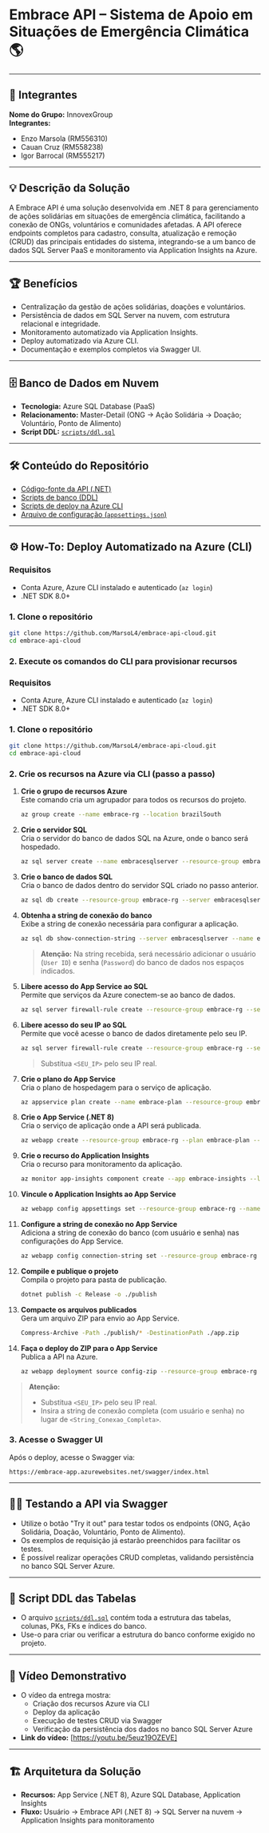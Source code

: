 # Embrace API – Sistema de Apoio em Situações de Emergência Climática 🌎

---

## 👤 Integrantes

**Nome do Grupo:** InnovexGroup  
**Integrantes:**
- Enzo Marsola (RM556310)
- Cauan Cruz (RM558238)
- Igor Barrocal (RM555217)

---

## 💡 Descrição da Solução

A Embrace API é uma solução desenvolvida em .NET 8 para gerenciamento de ações solidárias em situações de emergência climática, facilitando a conexão de ONGs, voluntários e comunidades afetadas. A API oferece endpoints completos para cadastro, consulta, atualização e remoção (CRUD) das principais entidades do sistema, integrando-se a um banco de dados SQL Server PaaS e monitoramento via Application Insights na Azure.

---

## 🏆 Benefícios

- Centralização da gestão de ações solidárias, doações e voluntários.
- Persistência de dados em SQL Server na nuvem, com estrutura relacional e integridade.
- Monitoramento automatizado via Application Insights.
- Deploy automatizado via Azure CLI.
- Documentação e exemplos completos via Swagger UI.

---

## 🗄️ Banco de Dados em Nuvem

- **Tecnologia:** Azure SQL Database (PaaS)
- **Relacionamento:** Master-Detail (ONG → Ação Solidária → Doação; Voluntário, Ponto de Alimento)
- **Script DDL:** [`scripts/ddl.sql`](scripts/ddl.sql)

---

## 🛠️ Conteúdo do Repositório

- [Código-fonte da API (.NET)](Embrace.API)
- [Scripts de banco (DDL)](scripts/ddl.sql)
- [Scripts de deploy na Azure CLI](scripts/deploy_commands.txt)
- [Arquivo de configuração (`appsettings.json`)](Embrace.API/appsettings.json)

---

## ⚙️ How-To: Deploy Automatizado na Azure (CLI)

### **Requisitos**

- Conta Azure, Azure CLI instalado e autenticado (`az login`)
- .NET SDK 8.0+

### **1. Clone o repositório**

```bash
git clone https://github.com/MarsoL4/embrace-api-cloud.git
cd embrace-api-cloud
```

### **2. Execute os comandos do CLI para provisionar recursos**

### **Requisitos**

- Conta Azure, Azure CLI instalado e autenticado (`az login`)
- .NET SDK 8.0+

### 1. Clone o repositório

```bash
git clone https://github.com/MarsoL4/embrace-api-cloud.git
cd embrace-api-cloud
```

### 2. Crie os recursos na Azure via CLI (passo a passo)

1. **Crie o grupo de recursos Azure**  
   Este comando cria um agrupador para todos os recursos do projeto.
   ```bash
   az group create --name embrace-rg --location brazilSouth
   ```

2. **Crie o servidor SQL**  
   Cria o servidor do banco de dados SQL na Azure, onde o banco será hospedado.
   ```bash
   az sql server create --name embracesqlserver --resource-group embrace-rg --location brazilSouth --admin-user embraceadmin --admin-password "Embrace#2025"
   ```

3. **Crie o banco de dados SQL**  
   Cria o banco de dados dentro do servidor SQL criado no passo anterior.
   ```bash
   az sql db create --resource-group embrace-rg --server embracesqlserver --name embrace-db --service-objective S0
   ```

4. **Obtenha a string de conexão do banco**  
   Exibe a string de conexão necessária para configurar a aplicação.
   ```bash
   az sql db show-connection-string --server embracesqlserver --name embrace-db --client ado.net
   ```
   > **Atenção:** Na string recebida, será necessário adicionar o usuário (`User ID`) e senha (`Password`) do banco de dados nos espaços indicados.

5. **Libere acesso do App Service ao SQL**  
   Permite que serviços da Azure conectem-se ao banco de dados.
   ```bash
   az sql server firewall-rule create --resource-group embrace-rg --server embracesqlserver --name AllowAzureServices --start-ip-address 0.0.0.0 --end-ip-address 0.0.0.0
   ```

6. **Libere acesso do seu IP ao SQL**  
   Permite que você acesse o banco de dados diretamente pelo seu IP.
   ```bash
   az sql server firewall-rule create --resource-group embrace-rg --server embracesqlserver --name AllowLocal --start-ip-address <SEU_IP> --end-ip-address <SEU_IP>
   ```
   > Substitua `<SEU_IP>` pelo seu IP real.

7. **Crie o plano do App Service**  
   Cria o plano de hospedagem para o serviço de aplicação.
   ```bash
   az appservice plan create --name embrace-plan --resource-group embrace-rg --location brazilSouth --sku B1
   ```

8. **Crie o App Service (.NET 8)**  
   Cria o serviço de aplicação onde a API será publicada.
   ```bash
   az webapp create --resource-group embrace-rg --plan embrace-plan --name embrace-app --runtime "dotnet:8"
   ```

9. **Crie o recurso do Application Insights**  
   Cria o recurso para monitoramento da aplicação.
   ```bash
   az monitor app-insights component create --app embrace-insights --location brazilSouth --resource-group embrace-rg --application-type web
   ```

10. **Vincule o Application Insights ao App Service**  
    ```bash
    az webapp config appsettings set --resource-group embrace-rg --name embrace-app --settings "APPINSIGHTS_INSTRUMENTATIONKEY=$(az monitor app-insights component show --app embrace-insights --resource-group embrace-rg --query 'instrumentationKey' -o tsv)"
    ```

11. **Configure a string de conexão no App Service**  
    Adiciona a string de conexão do banco (com usuário e senha) nas configurações do App Service.
    ```bash
    az webapp config connection-string set --resource-group embrace-rg --name embrace-app --connection-string-type SQLAzure --settings SqlServer="<String_Conexao_Completa>"
    ```

12. **Compile e publique o projeto**  
    Compila o projeto para pasta de publicação.
    ```bash
    dotnet publish -c Release -o ./publish
    ```

13. **Compacte os arquivos publicados**  
    Gera um arquivo ZIP para envio ao App Service.
    ```bash
    Compress-Archive -Path ./publish/* -DestinationPath ./app.zip
    ```

14. **Faça o deploy do ZIP para o App Service**  
    Publica a API na Azure.
    ```bash
    az webapp deployment source config-zip --resource-group embrace-rg --name embrace-app --src ./app.zip
    ```

> **Atenção:**  
> - Substitua `<SEU_IP>` pelo seu IP real.  
> - Insira a string de conexão completa (com usuário e senha) no lugar de `<String_Conexao_Completa>`.


### **3. Acesse o Swagger UI**

Após o deploy, acesse o Swagger via:
```
https://embrace-app.azurewebsites.net/swagger/index.html
```

---

## 🧑‍💻 Testando a API via Swagger

- Utilize o botão "Try it out" para testar todos os endpoints (ONG, Ação Solidária, Doação, Voluntário, Ponto de Alimento).
- Os exemplos de requisição já estarão preenchidos para facilitar os testes.
- É possível realizar operações CRUD completas, validando persistência no banco SQL Server Azure.

---

## 📄 Script DDL das Tabelas

- O arquivo [`scripts/ddl.sql`](scripts/ddl.sql) contém toda a estrutura das tabelas, colunas, PKs, FKs e índices do banco.
- Use-o para criar ou verificar a estrutura do banco conforme exigido no projeto.

---

## 🎥 Vídeo Demonstrativo

- O vídeo da entrega mostra:
  - Criação dos recursos Azure via CLI
  - Deploy da aplicação
  - Execução de testes CRUD via Swagger
  - Verificação da persistência dos dados no banco SQL Server Azure
- **Link do vídeo:** [https://youtu.be/5euz19OZEVE]

---

## 🏗️ Arquitetura da Solução

- **Recursos:** App Service (.NET 8), Azure SQL Database, Application Insights
- **Fluxo:** Usuário → Embrace API (.NET 8) → SQL Server na nuvem → Application Insights para monitoramento
